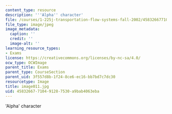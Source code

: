 ```yaml
---
content_type: resource
description: '''Alpha'' character'
file: /courses/1-225j-transportation-flow-systems-fall-2002/45832667710491287530a9bab4063eba_image011.jpg
file_type: image/jpeg
image_metadata:
  caption: ''
  credit: ''
  image-alt: ''
learning_resource_types:
- Exams
license: https://creativecommons.org/licenses/by-nc-sa/4.0/
ocw_type: OCWImage
parent_title: Exams
parent_type: CourseSection
parent_uid: 3f557d8b-1f24-8ce6-ec16-bb7bd7c7dc30
resourcetype: Image
title: image011.jpg
uid: 45832667-7104-9128-7530-a9bab4063eba
---
```

'Alpha' character